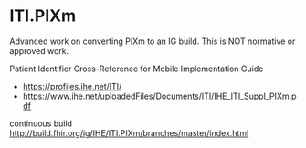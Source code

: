 # ITI.PIXm

Advanced work on converting PIXm to an IG build. This is NOT normative or approved work.

Patient Identifier Cross-Reference for Mobile Implementation Guide
* https://profiles.ihe.net/ITI/
* https://www.ihe.net/uploadedFiles/Documents/ITI/IHE_ITI_Suppl_PIXm.pdf

continuous build http://build.fhir.org/ig/IHE/ITI.PIXm/branches/master/index.html
